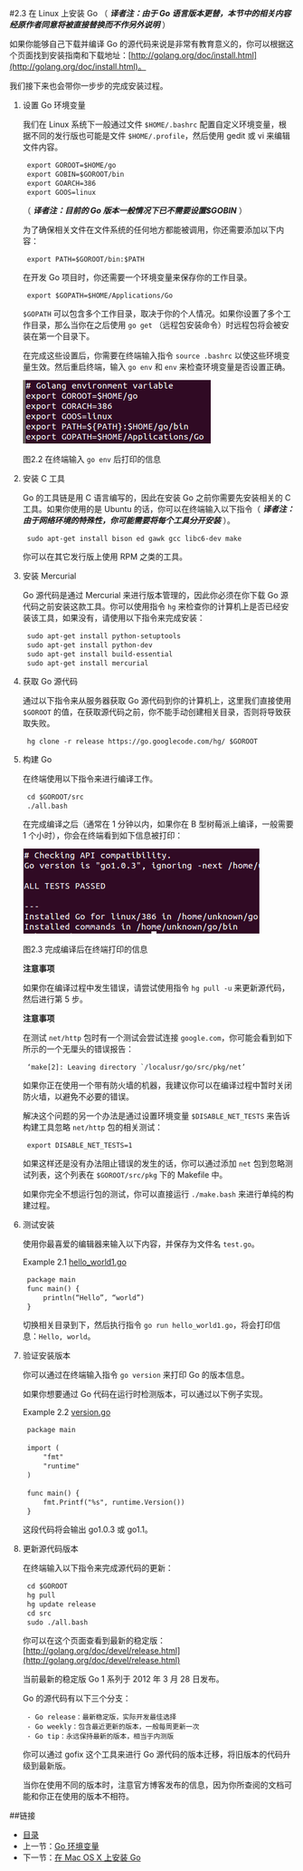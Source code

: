 #2.3 在 Linux 上安装 Go
（ ***译者注：由于 Go 语言版本更替，本节中的相关内容经原作者同意将被直接替换而不作另外说明*** ）

如果你能够自己下载并编译 Go 的源代码来说是非常有教育意义的，你可以根据这个页面找到安装指南和下载地址：[http://golang.org/doc/install.html](http://golang.org/doc/install.html)。

我们接下来也会带你一步步的完成安装过程。

1. 设置 Go 环境变量

	我们在 Linux 系统下一般通过文件 `$HOME/.bashrc` 配置自定义环境变量，根据不同的发行版也可能是文件 `$HOME/.profile`，然后使用 gedit 或 vi 来编辑文件内容。

		export GOROOT=$HOME/go
		export GOBIN=$GOROOT/bin
		export GOARCH=386
		export GOOS=linux

	（ ***译者注：目前的 Go 版本一般情况下已不需要设置$GOBIN*** ）

	为了确保相关文件在文件系统的任何地方都能被调用，你还需要添加以下内容：

		export PATH=$GOROOT/bin:$PATH

	在开发 Go 项目时，你还需要一个环境变量来保存你的工作目录。

		export $GOPATH=$HOME/Applications/Go

	`$GOPATH` 可以包含多个工作目录，取决于你的个人情况。如果你设置了多个工作目录，那么当你在之后使用 `go get` （远程包安装命令）时远程包将会被安装在第一个目录下。

	在完成这些设置后，你需要在终端输入指令 `source .bashrc` 以使这些环境变量生效。然后重启终端，输入 `go env` 和 `env` 来检查环境变量是否设置正确。

	![](images/2.3.goenv.png?raw=true)

	图2.2 在终端输入 `go env` 后打印的信息 	

2. 安装 C 工具

	Go 的工具链是用 C 语言编写的，因此在安装 Go 之前你需要先安装相关的 C 工具。如果你使用的是 Ubuntu 的话，你可以在终端输入以下指令（ ***译者注：由于网络环境的特殊性，你可能需要将每个工具分开安装*** ）。

		sudo apt-get install bison ed gawk gcc libc6-dev make

	你可以在其它发行版上使用 RPM 之类的工具。
	
3. 安装 Mercurial

	Go 源代码是通过 Mercurial 来进行版本管理的，因此你必须在你下载 Go 源代码之前安装这款工具。你可以使用指令 `hg` 来检查你的计算机上是否已经安装该工具，如果没有，请使用以下指令来完成安装：

		sudo apt-get install python-setuptools 
		sudo apt-get install python-dev 
		sudo apt-get install build-essential 
		sudo apt-get install mercurial 

4. 获取 Go 源代码

	通过以下指令来从服务器获取 Go 源代码到你的计算机上，这里我们直接使用 `$GOROOT` 的值，在获取源代码之前，你不能手动创建相关目录，否则将导致获取失败。

		hg clone -r release https://go.googlecode.com/hg/ $GOROOT

5. 构建 Go

	在终端使用以下指令来进行编译工作。

		cd $GOROOT/src
		./all.bash
	
	在完成编译之后（通常在 1 分钟以内，如果你在 B 型树莓派上编译，一般需要 1 个小时），你会在终端看到如下信息被打印：

	![](images/2.3.allbash.png?raw=true)

	图2.3 完成编译后在终端打印的信息

	**注意事项** 

	如果你在编译过程中发生错误，请尝试使用指令 `hg pull -u` 来更新源代码，然后进行第 5 步。

	**注意事项** 

	在测试 `net/http` 包时有一个测试会尝试连接 `google.com`，你可能会看到如下所示的一个无厘头的错误报告：

		‘make[2]: Leaving directory `/localusr/go/src/pkg/net’

	如果你正在使用一个带有防火墙的机器，我建议你可以在编译过程中暂时关闭防火墙，以避免不必要的错误。

	解决这个问题的另一个办法是通过设置环境变量 `$DISABLE_NET_TESTS` 来告诉构建工具忽略 `net/http` 包的相关测试：

		export DISABLE_NET_TESTS=1

	如果这样还是没有办法阻止错误的发生的话，你可以通过添加 `net` 包到忽略测试列表，这个列表在 `$GOROOT/src/pkg` 下的 Makefile 中。

	如果你完全不想运行包的测试，你可以直接运行 `./make.bash` 来进行单纯的构建过程。

6. 测试安装

	使用你最喜爱的编辑器来输入以下内容，并保存为文件名 `test.go`。

	Example 2.1 [hello_world1.go](examples/chapter_2/hello_world1.go)

		package main
		func main() {
			println(“Hello”, “world”)
		}

	切换相关目录到下，然后执行指令 `go run hello_world1.go`，将会打印信息：`Hello, world`。

7. 验证安装版本

	你可以通过在终端输入指令 `go version` 来打印 Go 的版本信息。

	如果你想要通过 Go 代码在运行时检测版本，可以通过以下例子实现。

	Example 2.2 [version.go](examples/chapter_2/version.go)

		package main

		import (
			"fmt"
			"runtime"
		)

		func main() {
			fmt.Printf("%s", runtime.Version())
		}

	这段代码将会输出 go1.0.3 或 go1.1。

8. 更新源代码版本

	在终端输入以下指令来完成源代码的更新：

		cd $GOROOT
		hg pull
		hg update release
		cd src
		sudo ./all.bash

	你可以在这个页面查看到最新的稳定版：[http://golang.org/doc/devel/release.html](http://golang.org/doc/devel/release.html)

	当前最新的稳定版 Go 1 系列于 2012 年 3 月 28 日发布。

	Go 的源代码有以下三个分支：

		- Go release：最新稳定版，实际开发最佳选择
		- Go weekly：包含最近更新的版本，一般每周更新一次
		- Go tip：永远保持最新的版本，相当于内测版

	你可以通过 gofix 这个工具来进行 Go 源代码的版本迁移，将旧版本的代码升级到最新版。

	当你在使用不同的版本时，注意官方博客发布的信息，因为你所查阅的文档可能和你正在使用的版本不相符。

##链接
- [目录](directory.md)
- 上一节：[Go 环境变量](02.2.md)
- 下一节：[在 Mac OS X 上安装 Go](02.4.md)